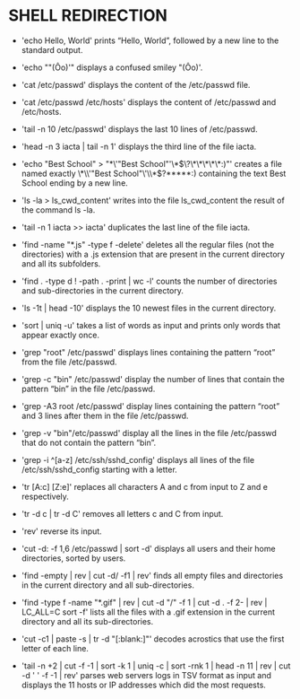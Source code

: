 # SHELL REDIRECTION
+ 'echo Hello, World' prints “Hello, World”, followed by a new line to the standard output.

+ 'echo "\"(Ôo)'" displays a confused smiley "(Ôo)'.

+ 'cat /etc/passwd' displays the content of the /etc/passwd file.

+ 'cat /etc/passwd /etc/hosts' displays the content of /etc/passwd and /etc/hosts.

+ 'tail -n 10 /etc/passwd' displays the last 10 lines of /etc/passwd.

+ 'head -n 3 iacta | tail -n 1' displays the third line of the file iacta.

+ 'echo "Best School" > "\*\\\'\"Best School\"\'\\\*$\?\*\*\*\*\*:)"' creates a file named exactly \*\\'"Best School"\'\\*$\?\*\*\*\*\*:) containing the text Best School ending by a new line.

+ 'ls -la > ls_cwd_content'  writes into the file ls_cwd_content the result of the command ls -la.

+ 'tail -n 1 iacta >> iacta' duplicates the last line of the file iacta.

+ 'find -name "*.js" -type f -delete' deletes all the regular files (not the directories) with a .js extension that are present in the current directory and all its subfolders.

+ 'find . -type d ! -path . -print | wc -l' counts the number of directories and sub-directories in the current directory.

+ 'ls -1t | head -10' displays the 10 newest files in the current directory.

+ 'sort | uniq -u' takes a list of words as input and prints only words that appear exactly once.

+ 'grep "root" /etc/passwd' displays lines containing the pattern “root” from the file /etc/passwd.

+ 'grep -c "bin" /etc/passwd' display the number of lines that contain the pattern “bin” in the file /etc/passwd.

+ 'grep -A3 root /etc/passwd' display lines containing the pattern “root” and 3 lines after them in the file /etc/passwd.

+ 'grep -v "bin"/etc/passwd' display all the lines in the file /etc/passwd that do not contain the pattern “bin”.

+ 'grep -i ^[a-z] /etc/ssh/sshd_config' displays all lines of the file /etc/ssh/sshd_config starting with a letter.

+ 'tr [A:c] [Z:e]' replaces all characters A and c from input to Z and e respectively.

+ 'tr -d c | tr -d C' removes all letters c and C from input.

+ 'rev' reverse its input.

+ 'cut -d: -f 1,6 /etc/passwd | sort -d' displays all users and their home directories, sorted by users.

+ 'find -empty | rev | cut -d/ -f1 | rev' finds all empty files and directories in the current directory and all sub-directories.

+ 'find -type f -name "*.gif" | rev | cut -d "/" -f 1 | cut -d . -f 2- | rev | LC_ALL=C sort -f'  lists all the files with a .gif extension in the current directory and all its sub-directories.

+ 'cut -c1 | paste -s | tr -d "[:blank:]"' decodes acrostics that use the first letter of each line.

+ 'tail -n +2 | cut -f -1 | sort -k 1 | uniq -c | sort -rnk 1 | head -n 11 | rev | cut -d ' ' -f -1 | rev'  parses web servers logs in TSV format as input and displays the 11 hosts or IP addresses which did the most requests.

